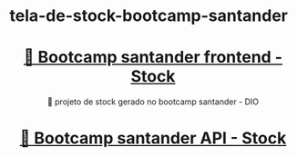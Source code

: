 # tela-de-stock-bootcamp-santander
<h1 align="center">
    <a href="https://gabrielffguimaraes.github.io/tela-de-stock-bootcamp-santander/">🔗 Bootcamp santander frontend - Stock</a>
</h1>
<p align="center">🚀 projeto de stock gerado no bootcamp santander - DIO </p>
<h1 align="center">
    <a href="https://bootcamp-santander-stock-br.herokuapp.com/bootcamp/swagger-ui.html">🔗 Bootcamp santander API - Stock</a>
</h1>
